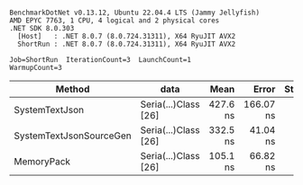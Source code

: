 ```

BenchmarkDotNet v0.13.12, Ubuntu 22.04.4 LTS (Jammy Jellyfish)
AMD EPYC 7763, 1 CPU, 4 logical and 2 physical cores
.NET SDK 8.0.303
  [Host]   : .NET 8.0.7 (8.0.724.31311), X64 RyuJIT AVX2
  ShortRun : .NET 8.0.7 (8.0.724.31311), X64 RyuJIT AVX2

Job=ShortRun  IterationCount=3  LaunchCount=1  
WarmupCount=3  

```
| Method                  | data                 | Mean     | Error     | StdDev  | Min      | Max      | Gen0   | Allocated |
|------------------------ |--------------------- |---------:|----------:|--------:|---------:|---------:|-------:|----------:|
| SystemTextJson          | Seria(...)Class [26] | 427.6 ns | 166.07 ns | 9.10 ns | 421.7 ns | 438.0 ns | 0.0038 |     328 B |
| SystemTextJsonSourceGen | Seria(...)Class [26] | 332.5 ns |  41.04 ns | 2.25 ns | 330.0 ns | 334.4 ns | 0.0043 |     368 B |
| MemoryPack              | Seria(...)Class [26] | 105.1 ns |  66.82 ns | 3.66 ns | 102.8 ns | 109.3 ns | 0.0014 |     128 B |
